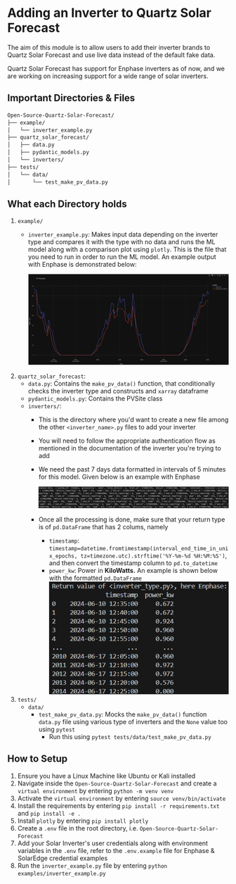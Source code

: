 # Adding an Inverter to Quartz Solar Forecast

The aim of this module is to allow users to add their inverter brands to Quartz Solar Forecast and use live data instead of the default fake data.

Quartz Solar Forecast has support for Enphase inverters as of now, and we are working on increasing support for a wide range of solar inverters.

## Important Directories & Files

```markdown
Open-Source-Quartz-Solar-Forecast/
├── example/
│   └── inverter_example.py
├── quartz_solar_forecast/
│   ├── data.py
│   ├── pydantic_models.py
│   └── inverters/
├── tests/
│   └── data/
│       └── test_make_pv_data.py
```

## What each Directory holds

1. `example/`
   * `inverter_example.py`: Makes input data depending on the inverter type and compares it with the type with no data and runs the ML model along with a comparison plot using `plotly`. This is the file that you need to run in order to run the ML model. An example output with Enphase is demonstrated below:

     ![1718627928864](image/README/1718627928864.png)
2. `quartz_solar_forecast`:
   * `data.py`: Contains the `make_pv_data()` function, that conditionally checks the inverter type and constructs and `xarray` dataframe
   * `pydantic_models.py`: Contains the PVSite class
   * `inverters/`:
     * This is the directory where you'd want to create a new file among the other `<inverter_name>.py` files to add your inverter
     * You will need to follow the appropriate authentication flow as mentioned in the documentation of the inverter you're trying to add
     * We need the past 7 days data formatted in intervals of 5 minutes for this model. Given below is an example with Enphase

       ![1718627725861](image/README/1718627725861.png)
     * Once all the processing is done, make sure that your return type is of `pd.DataFrame` that has 2 colums, namely

       * `timestamp`: `timestamp=datetime.fromtimestamp(interval_end_time_in_unix_epochs, tz=timezone.utc).strftime('%Y-%m-%d %H:%M:%S')`, and then convert the timestamp column to `pd.to_datetime`
       * `power_kw`: Power in **KiloWatts.** An example is shown below with the formatted `pd.DataFrame`
         ![1718627827728](image/README/1718627827728.png)
3. `tests/`
   * `data/`
     * `test_make_pv_data.py`: Mocks the `make_pv_data()` function `data.py` file using various type of inverters and the `None` value too using `pytest`
       * Run this using `pytest tests/data/test_make_pv_data.py`

## How to Setup

1. Ensure you have a Linux Machine like Ubuntu or Kali installed
2. Navigate inside the `Open-Source-Quartz-Solar-Forecast` and create a `virtual environment` by entering `python -m venv venv`
3. Activate the `virtual environment` by entering `source venv/bin/activate`
4. Install the requirements by entering `pip install -r requirements.txt` and `pip install -e .`
5. Install `plotly` by entering `pip install plotly`
6. Create a `.env` file in the root directory, i.e. `Open-Source-Quartz-Solar-Forecast`
7. Add your Solar Inverter's user credentials along with environment variables in the `.env` file, refer to the `.env.example` file for Enphase & SolarEdge credential examples
8. Run the `inverter_example.py` file by entering `python examples/inverter_example.py`
